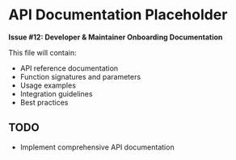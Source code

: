 # API Documentation Placeholder

**Issue #12: Developer & Maintainer Onboarding Documentation**

This file will contain:
- API reference documentation
- Function signatures and parameters
- Usage examples
- Integration guidelines
- Best practices

## TODO
- Implement comprehensive API documentation
